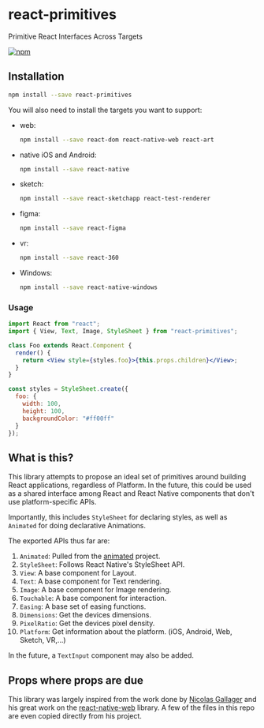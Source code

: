 # react-primitives

Primitive React Interfaces Across Targets

[![npm](https://img.shields.io/npm/v/react-primitives)]((https://www.npmjs.com/package/react-primitives))

## Installation

```sh
npm install --save react-primitives
```

You will also need to install the targets you want to support:

- web:
  ```sh
  npm install --save react-dom react-native-web react-art
  ```
- native iOS and Android:
  ```sh
  npm install --save react-native
  ```
- sketch:
  ```sh
  npm install --save react-sketchapp react-test-renderer
  ```
- figma:
  ```sh
  npm install --save react-figma
  ```
- vr:
  ```sh
  npm install --save react-360
  ```
- Windows:
  ```sh
  npm install --save react-native-windows
  ```

### Usage

```jsx
import React from "react";
import { View, Text, Image, StyleSheet } from "react-primitives";

class Foo extends React.Component {
  render() {
    return <View style={styles.foo}>{this.props.children}</View>;
  }
}

const styles = StyleSheet.create({
  foo: {
    width: 100,
    height: 100,
    backgroundColor: "#ff00ff"
  }
});
```

## What is this?

This library attempts to propose an ideal set of primitives around building
React applications, regardless of Platform. In the future, this could be
used as a shared interface among React and React Native components that
don't use platform-specific APIs.

Importantly, this includes `StyleSheet` for declaring styles, as well as
`Animated` for doing declarative Animations.

The exported APIs thus far are:

1. `Animated`: Pulled from the [animated](https://github.com/animatedjs/animated) project.
2. `StyleSheet`: Follows React Native's StyleSheet API.
3. `View`: A base component for Layout.
4. `Text`: A base component for Text rendering.
5. `Image`: A base component for Image rendering.
6. `Touchable`: A base component for interaction.
7. `Easing`: A base set of easing functions.
8. `Dimensions`: Get the devices dimensions.
9. `PixelRatio`: Get the devices pixel density.
10. `Platform`: Get information about the platform. (iOS, Android, Web, Sketch, VR,...)

In the future, a `TextInput` component may also be added.

## Props where props are due

This library was largely inspired from the work done by [Nicolas Gallager](https://github.com/necolas)
and his great work on the [react-native-web](https://github.com/necolas/react-native-web) library. A few of the files
in this repo are even copied directly from his project.
